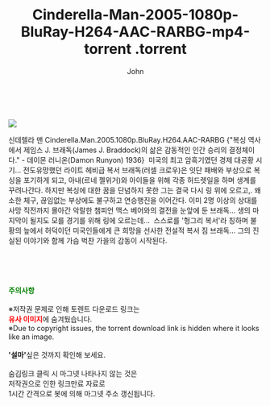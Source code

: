 ﻿---
layout: post
title:  "                   Cinderella-Man-2005-1080p-BluRay-H264-AAC-RARBG-mp4-torrent                .torrent"
author: John
categories: [ 영화 ]
tags: [  ]
image: https://torrentrj58.com/uploadfile/full/191562885d8eb3a4c4381f25788eddea51916ae5.jpg 
description: "                   Cinderella-Man-2005-1080p-BluRay-H264-AAC-RARBG-mp4-torrent                 torrent 정보 공유"
toc: true
toc_sticky: true
---

<br>
<p><img src="https://torrentrj58.com/uploadfile/full/191562885d8eb3a4c4381f25788eddea51916ae5.jpg"/></p>
 신데렐라 맨 Cinderella.Man.2005.1080p.BluRay.H264.AAC-RARBG {"복싱 역사에서 제임스 J. 브래독(James J. Braddock)의 삶은 감동적인 인간 승리의 결정체이다." - 데이몬 러니온(Damon Runyon) 1936}  미국의 최고 암흑기였던 경제 대공황 시기... 전도유망했던 라이트 헤비급 복서 브래독(러셀 크로우)은 잇단 패배와 부상으로 복싱을 포기하게 되고, 아내(르네 젤위거)와 아이들을 위해 각종 허드렛일을 하며 생계를 꾸려나간다. 하지만 복싱에 대한 꿈을 단념하지 못한 그는 결국 다시 링 위에 오르고,. 왜소한 체구, 끊임없는 부상에도 불구하고 연승행진을 이어간다. 이미 2명 이상의 상대를 사망 직전까지 몰아간 악랄한 챔피언 맥스 베어와의 결전을 눈앞에 둔 브래독... 생의 마지막이 될지도 모를 경기를 위해 링에 오르는데...  스스로를 '헝그리 복서'라 칭하며 불황의 늪에서 허덕이던 미국인들에게 큰 희망을 선사한 전설적 복서 짐 브래독... 그의 진실된 이야기와 함께 가슴 벅찬 가을의 감동이 시작된다. 
    
<br><br><br>
<p data-ke-size="size16"><b><span style="color: green;">주의사항</span></b><br /><br />※저작권 문제로 인해 토렌트 다운로드 링크는<br /><b><span style="color: red;">유사 이미지</span></b>에 숨겨뒀습니다.<br />※Due to copyright issues, the torrent download link is hidden where it looks like an image.<br /><br /><b>'설마'</b>싶은 것까지 확인해 보세요.<br /><br />숨김링크 클릭 시 마그넷 나타나지 않는 것은<br />저작권으로 인한 링크만료 자료로<br />1시간 간격으로 봇에 의해 마그넷 주소 갱신됩니다.</p>
